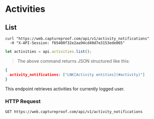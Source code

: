 # Activities

<!-- ######################################################  List endpoint -->
## List

```shell
curl "https://web.captureproof.com/api/v1/activity_notifications"
  -H "X-API-Session: f65408f32e2aa94cd40d7e3153ede085"
```

```javascript
let activities = api.activities.list();
```

> The above command returns JSON structured like this:

```json
{
  activity_notifications: ["LNK[Activity entities](#activity)"]
}
```

This endpoint retrieves activities for currently logged user.

### HTTP Request

`GET https://web.captureproof.com/api/v1/activity_notifications`
